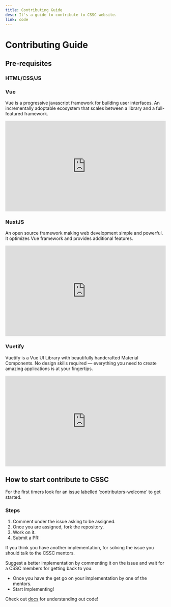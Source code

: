 ```yaml
---
title: Contributing Guide
desc: It's a guide to contribute to CSSC website.
link: code
---
```


# Contributing Guide

## Pre-requisites

### HTML/CSS/JS

<ResourcesGrid :items="[
        {
          title: 'HTML',
          desc: 'Learn the base foundation of all websites',
          link: '/resources/html',
          icon: '/icons/html5.svg',
        },
        {
          title: 'CSS',
          desc: 'Learn how to style your HTML pages',
          link: '/resources/css',
          icon: '/icons/css3.svg',
        },
        {
          title: 'JavaScript',
          desc: 'Learn how to implement scripts into your HTML page',
          link: '/resources/javascript',
          icon: '/icons/javascript.svg',
        }]"
        :responsive="true"> </ResourcesGrid>

### Vue

Vue is a progressive javascript framework for building user interfaces. An
incrementally adoptable ecosystem that scales between a library and a
full-featured framework.

<div style="padding:56.25% 0 0 0;position:relative;">
  <iframe src="https://player.vimeo.com/video/247494684?autoplay=1&color=4fc08d&title=0&byline=0&portrait=0" style="position:absolute;top:0;left:0;width:100%;height:100%;" frameborder="0" allow="fullscreen" allowfullscreen>
  </iframe>
</div>
<script src="https://player.vimeo.com/api/player.js"></script>

<grid-1-x-2 
img-Src="https://octref.gallerycdn.vsassets.io/extensions/octref/vetur/0.24.0/1583367754374/Microsoft.VisualStudio.Services.Icons.Default"
desc="We have a resource for Vue, check it out to learn." 
button="Start Learning!" 
link="/resources/vue"></grid-1-x-2>

### NuxtJS

An open source framework making web development simple and powerful. It
optimizes Vue framework and provides additional features.

<div style="padding:56.25% 0 0 0;position:relative;">
  <iframe src="https://www.youtube.com/embed/7ITypVi-qRY" style="position:absolute;top:0;left:0;width:100%;height:100%;" frameborder="0" allow="fullscreen" allowfullscreen>
  </iframe>
</div>

### Vuetify

Vuetify is a Vue UI Library with beautifully handcrafted Material Components. No
design skills required — everything you need to create amazing applications is
at your fingertips.

<div style="padding:56.25% 0 0 0;position:relative;">
  <iframe src="https://www.youtube.com/embed/8eCoSsTNzG4" style="position:absolute;top:0;left:0;width:100%;height:100%;" frameborder="0" allow="fullscreen" allowfullscreen>
  </iframe>
</div>

## How to start contribute to CSSC

For the first timers look for an issue labelled ‘contributors-welcome’ to get
started.

### Steps

1. Comment under the issue asking to be assigned.
2. Once you are assigned, fork the repository.
3. Work on it.
4. Submit a PR!

If you think you have another implementation, for solving the issue you should
talk to the CSSC mentors.

Suggest a better implementation by commenting it on the issue and wait for a
CSSC members for getting back to you:

- Once you have the get go on your implementation by one of the mentors.
- Start Implementing!

Check out [docs]() for understanding out code!
